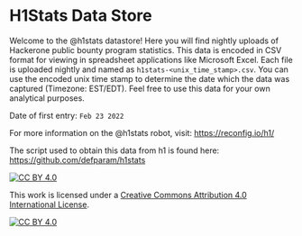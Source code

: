 # H1Stats Data Store

Welcome to the @h1stats datastore! Here you will find nightly uploads of Hackerone public bounty program statistics.
This data is encoded in CSV format for viewing in spreadsheet applications like Microsoft Excel. Each file is uploaded
nightly and named as `h1stats-<unix_time_stamp>.csv`. You can use the encoded unix time stamp to determine the date which
the data was captured (Timezone: EST/EDT). Feel free to use this data for your own analytical purposes.

Date of first entry: `Feb 23 2022`

For more information on the @h1stats robot, visit: https://reconfig.io/h1/

The script used to obtain this data from h1 is found here: https://github.com/defparam/h1stats


[![CC BY 4.0][cc-by-shield]][cc-by]

This work is licensed under a
[Creative Commons Attribution 4.0 International License][cc-by].

[![CC BY 4.0][cc-by-image]][cc-by]

[cc-by]: http://creativecommons.org/licenses/by/4.0/
[cc-by-image]: https://i.creativecommons.org/l/by/4.0/88x31.png
[cc-by-shield]: https://img.shields.io/badge/License-CC%20BY%204.0-lightgrey.svg
